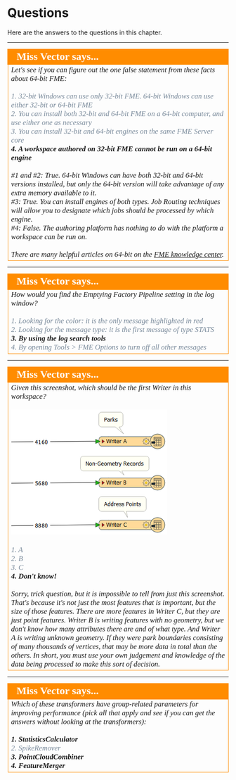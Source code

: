 # Questions #

Here are the answers to the questions in this chapter.


---

<!--Person X Says Section-->

<table style="border-spacing: 0px">
<tr>
<td style="vertical-align:middle;background-color:darkorange;border: 2px solid darkorange">
<i class="fa fa-quote-left fa-lg fa-pull-left fa-fw" style="color:white;padding-right: 12px;vertical-align:text-top"></i>
<span style="color:white;font-size:x-large;font-weight: bold;font-family:serif">Miss Vector says...</span>
</td>
</tr>

<tr>
<td style="border: 1px solid darkorange">
<span style="font-family:serif; font-style:italic; font-size:larger">
Let's see if you can figure out the one false statement from these facts about 64-bit FME:
<br><br><span style="color:lightslategrey">1. 32-bit Windows can use only 32-bit FME. 64-bit Windows can use either 32-bit or 64-bit FME</span>
<br><span style="color:lightslategrey">2. You can install both 32-bit and 64-bit FME on a 64-bit computer, and use either one as necessary</span>
<br><span style="color:lightslategrey">3. You can install 32-bit and 64-bit engines on the same FME Server core</span>
<br><span style="font-weight:bold">4. A workspace authored on 32-bit FME cannot be run on a 64-bit engine</span> 
<br><br>#1 and #2: True. 64-bit Windows can have both 32-bit and 64-bit versions installed, but only the 64-bit version will take advantage of any extra memory available to it.
<br>#3: True. You can install engines of both types. Job Routing techniques will allow you to designate which jobs should be processed by which engine.
<br>#4: False. The authoring platform has nothing to do with the platform a workspace can be run on.
<br><br>There are many helpful articles on 64-bit on the <a href="https://knowledge.safe.com/topics/32-bit%20%2064-bit.html">FME knowledge center</a>.
</span>
</td>
</tr>
</table>

---

<!--Person X Says Section-->

<table style="border-spacing: 0px">
<tr>
<td style="vertical-align:middle;background-color:darkorange;border: 2px solid darkorange">
<i class="fa fa-quote-left fa-lg fa-pull-left fa-fw" style="color:white;padding-right: 12px;vertical-align:text-top"></i>
<span style="color:white;font-size:x-large;font-weight: bold;font-family:serif">Miss Vector says...</span>
</td>
</tr>

<tr>
<td style="border: 1px solid darkorange">
<span style="font-family:serif; font-style:italic; font-size:larger">
How would you find the Emptying Factory Pipeline setting in the log window?
<br><br><span style="color:lightslategrey">1. Looking for the color: it is the only message highlighted in red </span>
<br><span style="color:lightslategrey">2. Looking for the message type: it is the first message of type STATS</span>
<br><span style="font-weight:bold">3. By using the log search tools</span>
<br><span style="color:lightslategrey">4. By opening Tools > FME Options to turn off all other messages</span>
</span>
</td>
</tr>
</table>

---

<!--Person X Says Section-->

<table style="border-spacing: 0px">
<tr>
<td style="vertical-align:middle;background-color:darkorange;border: 2px solid darkorange">
<i class="fa fa-quote-left fa-lg fa-pull-left fa-fw" style="color:white;padding-right: 12px;vertical-align:text-top"></i>
<span style="color:white;font-size:x-large;font-weight: bold;font-family:serif">Miss Vector says...</span>
</td>
</tr>

<tr>
<td style="border: 1px solid darkorange">
<span style="font-family:serif; font-style:italic; font-size:larger">
Given this screenshot, which should be the first Writer in this workspace?
<br><br><img src="./Images/Img2.41.WriterPerformanceQuestion.png"> 
<br><br><span style="color:lightslategrey">1. A</span>
<br><span style="color:lightslategrey">2. B</span>
<br><span style="color:lightslategrey">3. C</span>
<br><span style="font-weight:bold">4. Don't know!</span>
<br><br>Sorry, trick question, but it is impossible to tell from just this screenshot. That's because it's not just the most features that is important, but the size of those features. There are more features in Writer C, but they are just point features. Writer B is writing features with no geometry, but we don't know how many attributes there are and of what type. And Writer A is writing unknown geometry. If they were park boundaries consisting of many thousands of vertices, that may be more data in total than the others. In short, you must use your own judgement and knowledge of the data being processed to make this sort of decision. 
</span>
</td>
</tr>
</table>

---

<!--Person X Says Section-->

<table style="border-spacing: 0px">
<tr>
<td style="vertical-align:middle;background-color:darkorange;border: 2px solid darkorange">
<i class="fa fa-quote-left fa-lg fa-pull-left fa-fw" style="color:white;padding-right: 12px;vertical-align:text-top"></i>
<span style="color:white;font-size:x-large;font-weight: bold;font-family:serif">Miss Vector says...</span>
</td>
</tr>

<tr>
<td style="border: 1px solid darkorange">
<span style="font-family:serif; font-style:italic; font-size:larger">
Which of these transformers have group-related parameters for improving performance (pick all that apply and see if you can get the answers without looking at the transformers): 
<br><br><span style="font-weight:bold">1. StatisticsCalculator</span>
<br><span style="color:lightslategrey">2. SpikeRemover</span>
<br><span style="font-weight:bold">3. PointCloudCombiner</span>
<br><span style="font-weight:bold">4. FeatureMerger</span>
</span>
</td>
</tr>
</table>